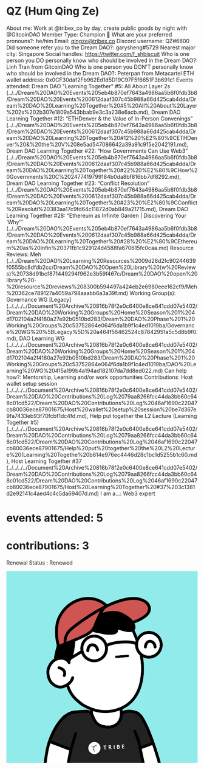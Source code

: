 # QZ (Hum Qing Ze)

About me: Work at @tribex_co by day, create public goods by night with @GitcoinDAO
Member Type: Champion 🙌
What are your preferred pronouns?: he/him
Email: qingze@tribex.co
Discord username: QZ#6600
Did someone refer you to the Dream DAO?: garysheng#5729
Nearest major city: Singapore
Social handles: https://twitter.com/f_shbiscuit
Who is one person you DO personally know who should be involved in the Dream DAO?: Linh Tran from GitcoinDAO
Who is one person you DON'T personally know who should be involved in the Dream DAO?: Peterpan from Metacartel
ETH wallet address: 0x0CF30daf2Fb962Ed1d5D19C97F5f6651F3b691c1
Events attended: Dream DAO "Learning Together" #5: All About Layer 2s (../../Dream%20DAO%20Events%205eb4b870ef7643a4986aa5b6f0fdb3b8/Dream%20DAO%20Events%200612daaf307c45b988a66d425cab4dda/Dream%20DAO%20Learning%20Together%20#5%20All%20About%20Layer%202s%202b307e1809a543bbab9e3c3a238e6acb.md), Dream DAO Learning Together #12: “ETHDenver & the Value of In-Person Convenings” (../../Dream%20DAO%20Events%205eb4b870ef7643a4986aa5b6f0fdb3b8/Dream%20DAO%20Events%200612daaf307c45b988a66d425cab4dda/Dream%20DAO%20Learning%20Together%20#12%20%E2%80%9CETHDenver%20&%20the%20V%208e5ad547086642a39a91c915e2042191.md), Dream DAO Learning Together #22: “How Governments Can Use Web3” (../../Dream%20DAO%20Events%205eb4b870ef7643a4986aa5b6f0fdb3b8/Dream%20DAO%20Events%200612daaf307c45b988a66d425cab4dda/Dream%20DAO%20Learning%20Together%20#22%20%E2%80%9CHow%20Governments%20C%202477419799184b0da8bf816bb7df8292.md), Dream DAO Learning Together #23: “Conflict Resolution” (../../Dream%20DAO%20Events%205eb4b870ef7643a4986aa5b6f0fdb3b8/Dream%20DAO%20Events%200612daaf307c45b988a66d425cab4dda/Dream%20DAO%20Learning%20Together%20#23%20%E2%80%9CConflict%20Resoluti%20383aa17c9fd64c11872d0ab849a21715.md), Dream DAO Learning Together #28: “Ethereum as Infinite Garden | Discovering Your ‘Why’” (../../Dream%20DAO%20Events%205eb4b870ef7643a4986aa5b6f0fdb3b8/Dream%20DAO%20Events%200612daaf307c45b988a66d425cab4dda/Dream%20DAO%20Learning%20Together%20#28%20%E2%80%9CEthereum%20as%20Infin%20371fb1c929124d4588fa670615fc0caa.md)
Resource Reviews: Meh (../../Dream%20DAO%20Learning%20Resources%2009d28d2fc90244639f0555bc8dfdb2cc/Dream%20DAO%20Open%20Library%20(w%20Reviews)%20738d91bcf871449294f962e3b59f467c/Dream%20DAO%20open%20library%20-%20resource%20reviews%208300b594497a424eb2e6980eee162cf9/Meh%20362ce789127a4059a798aaabb6a3a39f.md)
Working Group(s): Governance WG [Legacy] (../../../../Document%20Archive%20816b78f2e0c6400e8ce641cdd07e5402/Dream%20DAO%20Working%20Groups%20Home%20Season%201%204d1702104a2f4180a27e92b0510bd283/Dream%20DAO%20Phase%201%20Working%20Groups%20c53752864e064f6da1b9f1c4ed1019ba/Governance%20WG%20%5BLegacy%5D%20a464f56462524c87842951a5c5d8b9f0.md), DAO Learning WG (../../../../Document%20Archive%20816b78f2e0c6400e8ce641cdd07e5402/Dream%20DAO%20Working%20Groups%20Home%20Season%201%204d1702104a2f4180a27e92b0510bd283/Dream%20DAO%20Phase%201%20Working%20Groups%20c53752864e064f6da1b9f1c4ed1019ba/DAO%20Learning%20WG%20415a199b4a194ad182107da7dd8ed022.md)
Can help how?: Mentorship, Learning and/or work opportunities
Contributions: Host wallet setup session (../../../../Document%20Archive%20816b78f2e0c6400e8ce641cdd07e5402/Dream%20DAO%20Contributions%20Log%2079aa8266fcc44da3bb60c648c01cd522/Dream%20DAO%20Contributions%20Log%2046af1690c22047cb80036ece87901675/Host%20wallet%20setup%20session%20be7d367e9fa7433eb93f70fcbf1dc4fd.md), Help put together the L2 Lecture (Learning Together #5) (../../../../Document%20Archive%20816b78f2e0c6400e8ce641cdd07e5402/Dream%20DAO%20Contributions%20Log%2079aa8266fcc44da3bb60c648c01cd522/Dream%20DAO%20Contributions%20Log%2046af1690c22047cb80036ece87901675/Help%20put%20together%20the%20L2%20Lecture%20(Learning%20Togethe%20b614e976ec4446d28c1bc1d5255b1c60.md), Host Learning Together #37 (../../../../Document%20Archive%20816b78f2e0c6400e8ce641cdd07e5402/Dream%20DAO%20Contributions%20Log%2079aa8266fcc44da3bb60c648c01cd522/Dream%20DAO%20Contributions%20Log%2046af1690c22047cb80036ece87901675/Host%20Learning%20Together%20#37%203c1381d2e92141c4aed4c4c5da69407d.md)
I am a...: Web3 expert
# events attended: 5
# contributions: 3
Renewal Status : Renewed

![Untitled](../../Dream%20DAO%20Voting%20Member%20List%201790792012994a419257db8f8a7807ff/%5BS2%5D%20Dream%20DAO%20Founding%20Voting%20Member%20List%202c05a57dde504a87a8ced236cce0b149/QZ%20(Hum%20Qing%20Ze)%204a9ddc1107bb4b819e0718e1bf8f833f/Untitled.png)